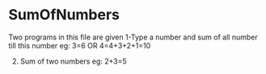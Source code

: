# SumOfNumbers
Two programs in this file are given
1-Type a number and sum of all number till this number
eg:
 3=6
 OR
 4=4+3+2+1=10
 
 
2. Sum of two numbers
eg:
2+3=5
